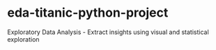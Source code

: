 # eda-titanic-python-project
Exploratory Data Analysis - Extract insights using visual and statistical exploration
